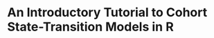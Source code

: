 
<!-- README.md is generated from README.Rmd. Please edit that file -->

# An Introductory Tutorial to Cohort State-Transition Models in R

